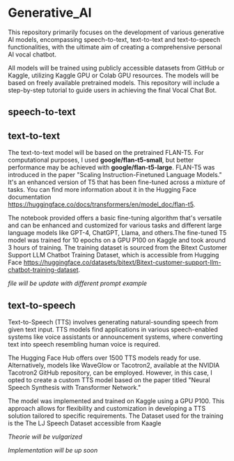 # Generative_AI

This repository primarily focuses on the development of various generative AI models, encompassing speech-to-text, text-to-text and text-to-speech functionalities, with the ultimate aim of creating a comprehensive personal AI vocal chatbot. 

All models will be trained using publicly accessible datasets from GitHub or Kaggle, utilizing Kaggle GPU or Colab GPU resources. The models will be based on freely available pretrained models. This repository will include a step-by-step tutorial to guide users in achieving the final Vocal Chat Bot.

## speech-to-text


## text-to-text 

The text-to-text model will be based on the pretrained FLAN-T5. For computational purposes, I used **google/flan-t5-small**, but better performance may be achieved with **google/flan-t5-large**. FLAN-T5 was introduced in the paper "Scaling Instruction-Finetuned Language Models." It's an enhanced version of T5 that has been fine-tuned across a mixture of tasks. You can find more information about it in the Hugging Face documentation https://huggingface.co/docs/transformers/en/model_doc/flan-t5.

The notebook provided offers a basic fine-tuning algorithm that's versatile and can be enhanced and customized for various tasks and different large language models like GPT-4, ChatGPT, Llama, and others.The fine-tuned T5 model was trained for 10 epochs on a GPU P100 on Kaggle and took around 3 hours of training. The training dataset is sourced from the Bitext Customer Support LLM Chatbot Training Dataset, which is accessible from Hugging Face https://huggingface.co/datasets/bitext/Bitext-customer-support-llm-chatbot-training-dataset.

*file will be update with different prompt example* 

## text-to-speech

Text-to-Speech (TTS) involves generating natural-sounding speech from given text input. TTS models find applications in various speech-enabled systems like voice assistants or announcement systems, where converting text into speech resembling human voice is required.

The Hugging Face Hub offers over 1500 TTS models ready for use. Alternatively, models like WaveGlow or Tacotron2, available at the NVIDIA Tacotron2 GitHub repository, can be employed. However, in this case, I opted to create a custom TTS model based on the paper titled "Neural Speech Synthesis with Transformer Network."

The model was implemented and trained on Kaggle using a GPU P100. This approach allows for flexibility and customization in developing a TTS solution tailored to specific requirements.
The Dataset used for the training is the The LJ Speech Dataset accessible from Kaagle 

*Theorie will be vulgarized*

*Implementation will be up soon* 
